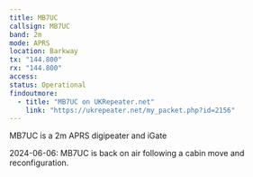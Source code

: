 ```yaml
---
title: MB7UC
callsign: MB7UC
band: 2m
mode: APRS
location: Barkway
tx: "144.800"
rx: "144.800"
access: 
status: Operational
findoutmore:
  - title: "MB7UC on UKRepeater.net"
    link: "https://ukrepeater.net/my_packet.php?id=2156"
---
```

MB7UC is a 2m APRS digipeater and iGate

2024-06-06: MB7UC is back on air following a cabin move and reconfiguration.
